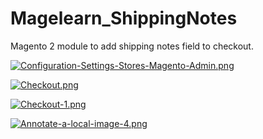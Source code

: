 # Magelearn_ShippingNotes
Magento 2 module to add shipping notes field to checkout.

[![Configuration-Settings-Stores-Magento-Admin.png](https://i.postimg.cc/t49SXgQm/Configuration-Settings-Stores-Magento-Admin.png)](https://postimg.cc/KRsrfxYn)

[![Checkout.png](https://i.postimg.cc/T1Y1dm03/Checkout.png)](https://postimg.cc/0MFPZzhT)

[![Checkout-1.png](https://i.postimg.cc/VNqkX4HN/Checkout-1.png)](https://postimg.cc/WD4VvmVR)

[![Annotate-a-local-image-4.png](https://i.postimg.cc/wvFxGMz8/Annotate-a-local-image-4.png)](https://postimg.cc/k66dVnDf)

